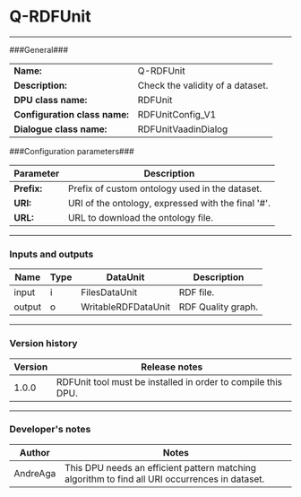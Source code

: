 # Q-RDFUnit #
----------

###General###

|                              |                                                                                    |
|------------------------------|------------------------------------------------------------------------------------|
|**Name:**                     |Q-RDFUnit 							                                                |
|**Description:**              |Check the validity of a dataset.                                                    |
|**DPU class name:**           |RDFUnit     						                                                |
|**Configuration class name:** |RDFUnitConfig_V1                           		                                    |
|**Dialogue class name:**      |RDFUnitVaadinDialog                                      					        |


###Configuration parameters###


|Parameter                     |Description                   |
|------------------------------|------------------------------|
|**Prefix:** 	               |Prefix of custom ontology used in the dataset.    |
|**URI:**		               |URI of the ontology, expressed with the final '#'.|
|**URL:**		               |URL to download the ontology file.                |

***

### Inputs and outputs ###

|Name              |Type     |DataUnit                     |Description          |
|------------------|---------|-----------------------------|---------------------|
|input  	       |i 	     |FilesDataUnit 		       |RDF file.			 |
|output 	       |o 	     |WritableRDFDataUnit 	       |RDF Quality graph.   |

***

### Version history ###

|Version            |Release notes        |
|-------------------|---------------------|
|1.0.0              |RDFUnit tool must be installed in order to compile this DPU. |

***

### Developer's notes ###

|Author            |Notes                 |
|------------------|----------------------|
|AndreAga          |This DPU needs an efficient pattern matching algorithm to find all URI occurrences in dataset. |